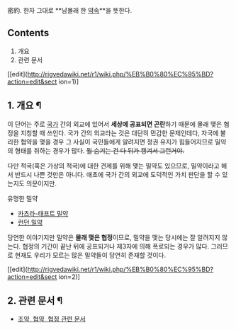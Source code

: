 密約. 한자 그대로 **남몰래 한 [약속](%EC%95%BD%EC%86%8D.md)**을 뜻한다.

## Contents

    

1. 개요 
2. 관련 문서 

[[edit](http://rigvedawiki.net/r1/wiki.php/%EB%B0%80%EC%95%BD?action=edit&sect
ion=1)]

## 1. 개요 ¶

이 단어는 주로 [국가](%EA%B5%AD%EA%B0%80.md) 간의 외교에 있어서 **세상에 공표되면 곤란**하기 때문에 몰래 맺은
협정을 지칭할 때 쓰인다. 국가 간의 외교라는 것은 대단히 민감한 문제인데다, 자국에 불리한 협약을 맺을 경우 그 사실이 국민들에게 알려지면
정권 유지가 힘들어지므로 밀약의 형태를 취하는 경우가 많다. <del>뭘 숨기는 건 다 뒤가 캥겨서 그런거야.</del>

  

다만 적국(혹은 가상의 적국)에 대한 견제를 위해 맺는 밀약도 있으므로, 밀약이라고 해서 반드시 나쁜 것만은 아니다. 애초에 국가 간의
외교에 도덕적인 가치 판단을 할 수 있는지도 의문이지만.

  
  

유명한 밀약

  * [카츠라-태프트 밀약](%EC%B9%B4%EC%B8%A0%EB%9D%BC-%ED%83%9C%ED%94%84%ED%8A%B8%20%EB%B0%80%EC%95%BD.md)
  * [런던 밀약](%EB%9F%B0%EB%8D%98%20%EB%B0%80%EC%95%BD.md)  
  

당연한 이야기지만 밀약은 **몰래 맺은 협정**이므로, 밀약을 맺는 당시에는 잘 알려지지 않는다. 협정의 기간이 끝난 뒤에 공표되거나
제3자에 의해 폭로되는 경우가 많다. 그러므로 현재도 우리가 모르는 많은 밀약들이 당연히 존재할 것이다.

  

[[edit](http://rigvedawiki.net/r1/wiki.php/%EB%B0%80%EC%95%BD?action=edit&sect
ion=2)]

## 2. 관련 문서 ¶

  * [조약, 협약, 협정 관련 문서](%EC%A1%B0%EC%95%BD%2C%20%ED%98%91%EC%95%BD%2C%20%ED%98%91%EC%A0%95%20%EA%B4%80%EB%A0%A8%20%EB%AC%B8%EC%84%9C.md)

